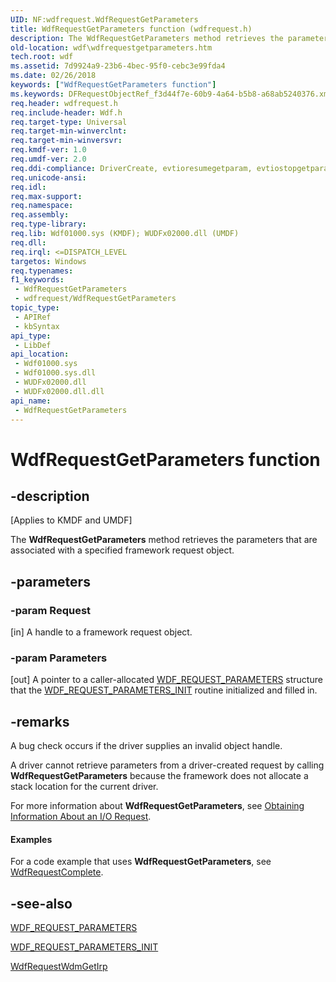 ```yaml
---
UID: NF:wdfrequest.WdfRequestGetParameters
title: WdfRequestGetParameters function (wdfrequest.h)
description: The WdfRequestGetParameters method retrieves the parameters that are associated with a specified framework request object.
old-location: wdf\wdfrequestgetparameters.htm
tech.root: wdf
ms.assetid: 7d9924a9-23b6-4bec-95f0-cebc3e99fda4
ms.date: 02/26/2018
keywords: ["WdfRequestGetParameters function"]
ms.keywords: DFRequestObjectRef_f3d44f7e-60b9-4a64-b5b8-a68ab5240376.xml, WdfRequestGetParameters, WdfRequestGetParameters method, kmdf.wdfrequestgetparameters, wdf.wdfrequestgetparameters, wdfrequest/WdfRequestGetParameters
req.header: wdfrequest.h
req.include-header: Wdf.h
req.target-type: Universal
req.target-min-winverclnt: 
req.target-min-winversvr: 
req.kmdf-ver: 1.0
req.umdf-ver: 2.0
req.ddi-compliance: DriverCreate, evtioresumegetparam, evtiostopgetparam, InvalidReqAccess, InvalidReqAccessLocal, KmdfIrql, KmdfIrql2
req.unicode-ansi: 
req.idl: 
req.max-support: 
req.namespace: 
req.assembly: 
req.type-library: 
req.lib: Wdf01000.sys (KMDF); WUDFx02000.dll (UMDF)
req.dll: 
req.irql: <=DISPATCH_LEVEL
targetos: Windows
req.typenames: 
f1_keywords:
 - WdfRequestGetParameters
 - wdfrequest/WdfRequestGetParameters
topic_type:
 - APIRef
 - kbSyntax
api_type:
 - LibDef
api_location:
 - Wdf01000.sys
 - Wdf01000.sys.dll
 - WUDFx02000.dll
 - WUDFx02000.dll.dll
api_name:
 - WdfRequestGetParameters
---
```


# WdfRequestGetParameters function


## -description

<p class="CCE_Message">[Applies to KMDF and UMDF]</p>

The <b>WdfRequestGetParameters</b> method retrieves the parameters that are associated with a specified framework request object.

## -parameters

### -param Request 

[in]
A handle to a framework request object.

### -param Parameters 

[out]
A pointer to a caller-allocated <a href="https://docs.microsoft.com/windows-hardware/drivers/ddi/wdfrequest/ns-wdfrequest-_wdf_request_parameters">WDF_REQUEST_PARAMETERS</a> structure that the <a href="https://docs.microsoft.com/windows-hardware/drivers/ddi/wdfrequest/nf-wdfrequest-wdf_request_parameters_init">WDF_REQUEST_PARAMETERS_INIT</a> routine initialized and filled in.

## -remarks

A bug check occurs if the driver supplies an invalid object handle.



A driver cannot retrieve parameters from a driver-created request by calling <b>WdfRequestGetParameters</b>  because the framework does not allocate a stack location for the current driver.

For more information about <b>WdfRequestGetParameters</b>, see <a href="https://docs.microsoft.com/windows-hardware/drivers/wdf/obtaining-information-about-an-i-o-request">Obtaining Information About an I/O Request</a>.


#### Examples

For a code example that uses <b>WdfRequestGetParameters</b>, see <a href="https://docs.microsoft.com/windows-hardware/drivers/ddi/wdfrequest/nf-wdfrequest-wdfrequestcomplete">WdfRequestComplete</a>.

<div class="code"></div>

## -see-also

<a href="https://docs.microsoft.com/windows-hardware/drivers/ddi/wdfrequest/ns-wdfrequest-_wdf_request_parameters">WDF_REQUEST_PARAMETERS</a>



<a href="https://docs.microsoft.com/windows-hardware/drivers/ddi/wdfrequest/nf-wdfrequest-wdf_request_parameters_init">WDF_REQUEST_PARAMETERS_INIT</a>



<a href="https://docs.microsoft.com/windows-hardware/drivers/ddi/wdfrequest/nf-wdfrequest-wdfrequestwdmgetirp">WdfRequestWdmGetIrp</a>

